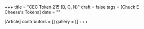 +++
title = "CEC Token 215 (B, C, N)"
draft = false
tags = [Chuck E Cheese's Tokens]
date = ""

[Article]
contributors = []
gallery = []
+++